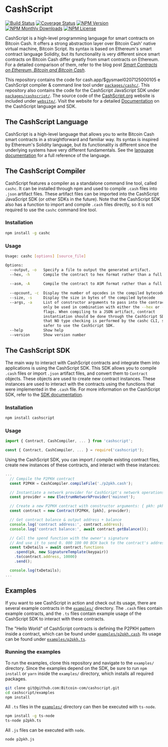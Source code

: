 # CashScript

[![Build Status](https://travis-ci.org/Bitcoin-com/cashscript.svg)](https://travis-ci.org/Bitcoin-com/cashscript)
[![Coverage Status](https://img.shields.io/codecov/c/github/Bitcoin-com/cashscript.svg)](https://codecov.io/gh/Bitcoin-com/cashscript/)
[![NPM Version](https://img.shields.io/npm/v/cashscript.svg)](https://www.npmjs.com/package/cashscript)
[![NPM Monthly Downloads](https://img.shields.io/npm/dm/cashscript.svg)](https://www.npmjs.com/package/cashscript)
[![NPM License](https://img.shields.io/npm/l/cashscript.svg)](https://www.npmjs.com/package/cashscript)

CashScript is a high-level programming language for smart contracts on Bitcoin Cash. It offers a strong abstraction layer over Bitcoin Cash' native virtual machine, Bitcoin Script. Its syntax is based on Ethereum's smart contract language Solidity, but its functionality is very different since smart contracts on Bitcoin Cash differ greatly from smart contracts on Ethereum. For a detailed comparison of them, refer to the blog post [*Smart Contracts on Ethereum, Bitcoin and Bitcoin Cash*](https://kalis.me/smart-contracts-eth-btc-bch/).

This repository contains the code for cash.app/$gysmael0207125000105 e CashScript compiler & command line tool under [`packages/cashc/`](/packages/cashc). This repository also contains the code for the CashScript JavaScript SDK under [`packages/cashscript/`](/packages/cashscript). The source code of the [CashScript.org](https://cashscript.org) website is included under [`website/`](/website). Visit the website for a detailed [Documentation](https://cashscript.org/docs/) on the CashScript language and SDK.

## The CashScript Language
CashScript is a high-level language that allows you to write Bitcoin Cash smart contracts in a straightforward and familiar way. Its syntax is inspired by Ethereum's Solidity language, but its functionality is different since the underlying systems have very different fundamentals. See the [language documentation](https://cashscript.org/docs/language/) for a full reference of the language.

## The CashScript Compiler
CashScript features a compiler as a standalone command line tool, called `cashc`. It can be installed through npm and used to compile `.cash` files into `.json` artifact files. These artifact files can be imported into the CashScript JavaScript SDK (or other SDKs in the future). Note that the CashScript SDK also has a function to import and compile `.cash` files directly, so it is not required to use the `cashc` command line tool.

### Installation
```bash
npm install -g cashc
```

### Usage
```bash
Usage: cashc [options] [source_file]

Options:
  --output, -o   Specify a file to output the generated artifact.       [string]
  --hex, -h      Compile the contract to hex format rather than a full artifact
                                                                       [boolean]
  --asm, -A      Compile the contract to ASM format rather than a full artifact
                                                                       [boolean]
  --opcount, -c  Display the number of opcodes in the compiled bytecode[boolean]
  --size, -s     Display the size in bytes of the compiled bytecode    [boolean]
  --args, -a     List of constructor arguments to pass into the contract. Can
                 only be used in combination with either the --hex or --asm
                 flags. When compiling to a JSON artifact, contract
                 instantiation should be done through the CashScript SDK. Note
                 that NO type checking is performed by the cashc CLI, so it is
                 safer to use the CashScript SDK.                        [array]
  --help         Show help                                             [boolean]
  --version      Show version number                                   [boolean]
```

## The CashScript SDK
The main way to interact with CashScript contracts and integrate them into applications is using the CashScript SDK. This SDK allows you to compile `.cash` files or import `.json` artifact files, and convert them to `Contract` objects. These objects are used to create new contract instances. These instances are used to interact with the contracts using the functions that were implemented in the `.cash` file. For more information on the CashScript SDK, refer to the [SDK documentation](https://cashscript.org/docs/sdk/).

### Installation
```bash
npm install cashscript
```

### Usage
```ts
import { Contract, CashCompiler, ... } from 'cashscript';
```

```js
const { Contract, CashCompiler, ... } = require('cashscript');
```

Using the CashScript SDK, you can import / compile existing contract files, create new instances of these contracts, and interact with these instances:

```ts
...
  // Compile the P2PKH contract
  const P2PKH = CashCompiler.compileFile('./p2pkh.cash');

  // Instantiate a network provider for CashScript's network operations
  const provider = new ElectrumNetworkProvider('mainnet');

  // Create a new P2PKH contract with constructor arguments: { pkh: pkh }
  const contract = new Contract(P2PKH, [pkh], provider);

  // Get contract balance & output address + balance
  console.log('contract address:', contract.address);
  console.log('contract balance:', await contract.getBalance());

  // Call the spend function with the owner's signature
  // And use it to send 0. 000 100 00 BCH back to the contract's address
  const txDetails = await contract.functions
    .spend(pk, new SignatureTemplate(keypair))
    .to(contract.address, 10000)
    .send();

  console.log(txDetails);
...
```

## Examples
If you want to see CashScript in action and check out its usage, there are several example contracts in the [`examples/`](/examples) directory. The `.cash` files contain example contracts, and the `.ts` files contain example usage of the CashScript SDK to interact with these contracts.

The "Hello World" of CashScript contracts is defining the P2PKH pattern inside a contract, which can be found under [`examples/p2pkh.cash`](/examples/p2pkh.cash). Its usage can be found under [`examples/p2pkh.ts`](/examples/p2pkh.ts).

### Running the examples
To run the examples, clone this repository and navigate to the `examples/` directory. Since the examples depend on the SDK, be sure to run `npm install` or `yarn` inside the `examples/` directory, which installs all required packages.

```bash
git clone git@github.com:Bitcoin-com/cashscript.git
cd cashscript/examples
npm install
```

All `.ts` files in the [`examples/`](/examples) directory can then be executed with `ts-node`.

```bash
npm install -g ts-node
ts-node p2pkh.ts
```

All `.js` files can be executed with `node`.

```bash
node p2pkh.js
```
